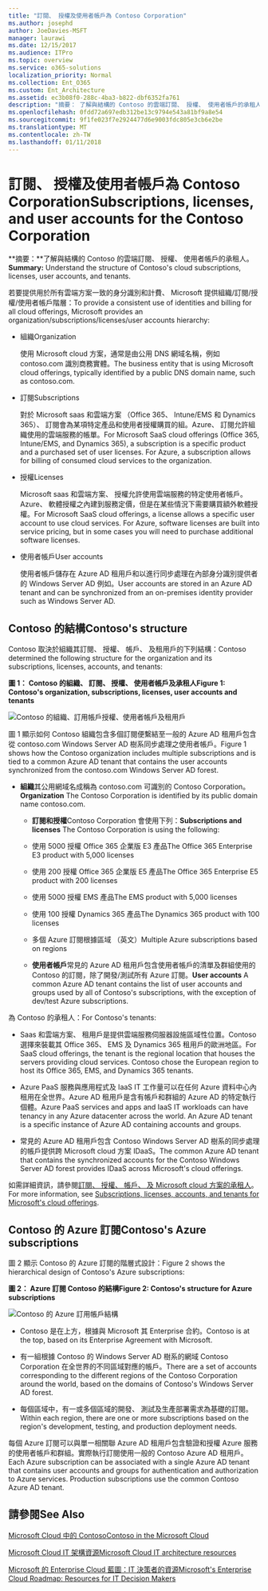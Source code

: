```yaml
---
title: "訂閱、 授權及使用者帳戶為 Contoso Corporation"
ms.author: josephd
author: JoeDavies-MSFT
manager: laurawi
ms.date: 12/15/2017
ms.audience: ITPro
ms.topic: overview
ms.service: o365-solutions
localization_priority: Normal
ms.collection: Ent_O365
ms.custom: Ent_Architecture
ms.assetid: ec3b08f0-288c-4ba3-b822-dbf6352fa761
description: "摘要： 了解與結構的 Contoso 的雲端訂閱、 授權、 使用者帳戶的承租人。"
ms.openlocfilehash: 0fdd72a697edb312be13c9794e543a81bf9a8e54
ms.sourcegitcommit: 9f1fe023f7e2924477d6e9003fdc805e3cb6e2be
ms.translationtype: MT
ms.contentlocale: zh-TW
ms.lasthandoff: 01/11/2018
---
```

# <a name="subscriptions-licenses-and-user-accounts-for-the-contoso-corporation"></a><span data-ttu-id="5fc60-103">訂閱、 授權及使用者帳戶為 Contoso Corporation</span><span class="sxs-lookup"><span data-stu-id="5fc60-103">Subscriptions, licenses, and user accounts for the Contoso Corporation</span></span>

 <span data-ttu-id="5fc60-104">**摘要：**了解與結構的 Contoso 的雲端訂閱、 授權、 使用者帳戶的承租人。</span><span class="sxs-lookup"><span data-stu-id="5fc60-104">**Summary:** Understand the structure of Contoso's cloud subscriptions, licenses, user accounts, and tenants.</span></span>
  
<span data-ttu-id="5fc60-105">若要提供用於所有雲端方案一致的身分識別和計費、 Microsoft 提供組織/訂閱/授權/使用者帳戶階層：</span><span class="sxs-lookup"><span data-stu-id="5fc60-105">To provide a consistent use of identities and billing for all cloud offerings, Microsoft provides an organization/subscriptions/licenses/user accounts hierarchy:</span></span>
  
- <span data-ttu-id="5fc60-106">組織</span><span class="sxs-lookup"><span data-stu-id="5fc60-106">Organization</span></span>
    
    <span data-ttu-id="5fc60-107">使用 Microsoft cloud 方案，通常是由公用 DNS 網域名稱，例如 contoso.com 識別商務實體。</span><span class="sxs-lookup"><span data-stu-id="5fc60-107">The business entity that is using Microsoft cloud offerings, typically identified by a public DNS domain name, such as contoso.com.</span></span>
    
- <span data-ttu-id="5fc60-108">訂閱</span><span class="sxs-lookup"><span data-stu-id="5fc60-108">Subscriptions</span></span>
    
    <span data-ttu-id="5fc60-p101">對於 Microsoft saas 和雲端方案 （Office 365、 Intune/EMS 和 Dynamics 365）、 訂閱會為某項特定產品和使用者授權購買的組。Azure、 訂閱允許組織使用的雲端服務的帳單。</span><span class="sxs-lookup"><span data-stu-id="5fc60-p101">For Microsoft SaaS cloud offerings (Office 365, Intune/EMS, and Dynamics 365), a subscription is a specific product and a purchased set of user licenses. For Azure, a subscription allows for billing of consumed cloud services to the organization.</span></span>
    
- <span data-ttu-id="5fc60-111">授權</span><span class="sxs-lookup"><span data-stu-id="5fc60-111">Licenses</span></span>
    
    <span data-ttu-id="5fc60-p102">Microsoft saas 和雲端方案、 授權允許使用雲端服務的特定使用者帳戶。Azure、 軟體授權之內建到服務定價，但是在某些情況下需要購買額外軟體授權。</span><span class="sxs-lookup"><span data-stu-id="5fc60-p102">For Microsoft SaaS cloud offerings, a license allows a specific user account to use cloud services. For Azure, software licenses are built into service pricing, but in some cases you will need to purchase additional software licenses.</span></span>
    
- <span data-ttu-id="5fc60-114">使用者帳戶</span><span class="sxs-lookup"><span data-stu-id="5fc60-114">User accounts</span></span>
    
    <span data-ttu-id="5fc60-115">使用者帳戶儲存在 Azure AD 租用戶和以進行同步處理在內部身分識別提供者的 Windows Server AD 例如。</span><span class="sxs-lookup"><span data-stu-id="5fc60-115">User accounts are stored in an Azure AD tenant and can be synchronized from an on-premises identity provider such as Windows Server AD.</span></span>
    
## <a name="contosos-structure"></a><span data-ttu-id="5fc60-116">Contoso 的結構</span><span class="sxs-lookup"><span data-stu-id="5fc60-116">Contoso's structure</span></span>

<span data-ttu-id="5fc60-117">Contoso 取決於組織其訂閱、 授權、 帳戶、 及租用戶的下列結構：</span><span class="sxs-lookup"><span data-stu-id="5fc60-117">Contoso determined the following structure for the organization and its subscriptions, licenses, accounts, and tenants:</span></span>
  
<span data-ttu-id="5fc60-118">**圖 1： Contoso 的組織、 訂閱、 授權、 使用者帳戶及承租人**</span><span class="sxs-lookup"><span data-stu-id="5fc60-118">**Figure 1: Contoso's organization, subscriptions, licenses, user accounts and tenants**</span></span>

![Contoso 的組織、訂用帳戶授權、使用者帳戶及租用戶](images/Contoso_Poster/Subscriptions.png)
  
<span data-ttu-id="5fc60-120">圖 1 顯示如何 Contoso 組織包含多個訂閱便繫結至一般的 Azure AD 租用戶包含從 contoso.com Windows Server AD 樹系同步處理之使用者帳戶。</span><span class="sxs-lookup"><span data-stu-id="5fc60-120">Figure 1 shows how the Contoso organization includes multiple subscriptions and is tied to a common Azure AD tenant that contains the user accounts synchronized from the contoso.com Windows Server AD forest.</span></span>
  
- <span data-ttu-id="5fc60-121">**組織**其公用網域名成稱為 contoso.com 可識別的 Contoso Corporation。</span><span class="sxs-lookup"><span data-stu-id="5fc60-121">**Organization** The Contoso Corporation is identified by its public domain name contoso.com.</span></span>
    
  - <span data-ttu-id="5fc60-122">**訂閱和授權**Contoso Corporation 會使用下列：</span><span class="sxs-lookup"><span data-stu-id="5fc60-122">**Subscriptions and licenses** The Contoso Corporation is using the following:</span></span>
    
  - <span data-ttu-id="5fc60-123">使用 5000 授權 Office 365 企業版 E3 產品</span><span class="sxs-lookup"><span data-stu-id="5fc60-123">The Office 365 Enterprise E3 product with 5,000 licenses</span></span>
    
  - <span data-ttu-id="5fc60-124">使用 200 授權 Office 365 企業版 E5 產品</span><span class="sxs-lookup"><span data-stu-id="5fc60-124">The Office 365 Enterprise E5 product with 200 licenses</span></span>
    
  - <span data-ttu-id="5fc60-125">使用 5000 授權 EMS 產品</span><span class="sxs-lookup"><span data-stu-id="5fc60-125">The EMS product with 5,000 licenses</span></span>
    
  - <span data-ttu-id="5fc60-126">使用 100 授權 Dynamics 365 產品</span><span class="sxs-lookup"><span data-stu-id="5fc60-126">The Dynamics 365 product with 100 licenses</span></span>
    
  - <span data-ttu-id="5fc60-127">多個 Azure 訂閱根據區域 （英文）</span><span class="sxs-lookup"><span data-stu-id="5fc60-127">Multiple Azure subscriptions based on regions</span></span>
    
  - <span data-ttu-id="5fc60-128">**使用者帳戶**常見的 Azure AD 租用戶包含使用者帳戶的清單及群組使用的 Contoso 的訂閱，除了開發/測試所有 Azure 訂閱。</span><span class="sxs-lookup"><span data-stu-id="5fc60-128">**User accounts** A common Azure AD tenant contains the list of user accounts and groups used by all of Contoso's subscriptions, with the exception of dev/test Azure subscriptions.</span></span>
    
<span data-ttu-id="5fc60-129">為 Contoso 的承租人：</span><span class="sxs-lookup"><span data-stu-id="5fc60-129">For Contoso's tenants:</span></span>
  
- <span data-ttu-id="5fc60-p103">Saas 和雲端方案、 租用戶是提供雲端服務伺服器設施區域性位置。Contoso 選擇來裝載其 Office 365、 EMS 及 Dynamics 365 租用戶的歐洲地區。</span><span class="sxs-lookup"><span data-stu-id="5fc60-p103">For SaaS cloud offerings, the tenant is the regional location that houses the servers providing cloud services. Contoso chose the European region to host its Office 365, EMS, and Dynamics 365 tenants.</span></span> 
    
- <span data-ttu-id="5fc60-p104">Azure PaaS 服務與應用程式及 IaaS IT 工作量可以在任何 Azure 資料中心內租用在全世界。Azure AD 租用戶是含有帳戶和群組的 Azure AD 的特定執行個體。</span><span class="sxs-lookup"><span data-stu-id="5fc60-p104">Azure PaaS services and apps and IaaS IT workloads can have tenancy in any Azure datacenter across the world. An Azure AD tenant is a specific instance of Azure AD containing accounts and groups.</span></span>
    
- <span data-ttu-id="5fc60-134">常見的 Azure AD 租用戶包含 Contoso Windows Server AD 樹系的同步處理的帳戶提供跨 Microsoft cloud 方案 IDaaS。</span><span class="sxs-lookup"><span data-stu-id="5fc60-134">The common Azure AD tenant that contains the synchronized accounts for the Contoso Windows Server AD forest provides IDaaS across Microsoft's cloud offerings.</span></span>
    
<span data-ttu-id="5fc60-135">如需詳細資訊，請參閱[訂閱、 授權、 帳戶、 及 Microsoft cloud 方案的承租人](subscriptions-licenses-accounts-and-tenants-for-microsoft-cloud-offerings.md)。</span><span class="sxs-lookup"><span data-stu-id="5fc60-135">For more information, see [Subscriptions, licenses, accounts, and tenants for Microsoft's cloud offerings](subscriptions-licenses-accounts-and-tenants-for-microsoft-cloud-offerings.md).</span></span>
  
## <a name="contosos-azure-subscriptions"></a><span data-ttu-id="5fc60-136">Contoso 的 Azure 訂閱</span><span class="sxs-lookup"><span data-stu-id="5fc60-136">Contoso's Azure subscriptions</span></span>

<span data-ttu-id="5fc60-137">圖 2 顯示 Contoso 的 Azure 訂閱的階層式設計：</span><span class="sxs-lookup"><span data-stu-id="5fc60-137">Figure 2 shows the hierarchical design of Contoso's Azure subscriptions:</span></span>
  
<span data-ttu-id="5fc60-138">**圖 2： Azure 訂閱 Contoso 的結構**</span><span class="sxs-lookup"><span data-stu-id="5fc60-138">**Figure 2: Contoso's structure for Azure subscriptions**</span></span>

![Contoso 的 Azure 訂用帳戶結構](images/Contoso_Poster/Subscriptions_Nested.png)
  
- <span data-ttu-id="5fc60-140">Contoso 是在上方，根據與 Microsoft 其 Enterprise 合約。</span><span class="sxs-lookup"><span data-stu-id="5fc60-140">Contoso is at the top, based on its Enterprise Agreement with Microsoft.</span></span>
    
- <span data-ttu-id="5fc60-141">有一組根據 Contoso 的 Windows Server AD 樹系的網域 Contoso Corporation 在全世界的不同區域對應的帳戶。</span><span class="sxs-lookup"><span data-stu-id="5fc60-141">There are a set of accounts corresponding to the different regions of the Contoso Corporation around the world, based on the domains of Contoso's Windows Server AD forest.</span></span>
    
- <span data-ttu-id="5fc60-142">每個區域中，有一或多個區域的開發、 測試及生產部署需求為基礎的訂閱。</span><span class="sxs-lookup"><span data-stu-id="5fc60-142">Within each region, there are one or more subscriptions based on the region's development, testing, and production deployment needs.</span></span>
    
<span data-ttu-id="5fc60-p105">每個 Azure 訂閱可以與單一相關聯 Azure AD 租用戶包含驗證和授權 Azure 服務的使用者帳戶和群組。實際執行訂閱使用一般的 Contoso Azure AD 租用戶。</span><span class="sxs-lookup"><span data-stu-id="5fc60-p105">Each Azure subscription can be associated with a single Azure AD tenant that contains user accounts and groups for authentication and authorization to Azure services. Production subscriptions use the common Contoso Azure AD tenant.</span></span>
  
## <a name="see-also"></a><span data-ttu-id="5fc60-145">請參閱</span><span class="sxs-lookup"><span data-stu-id="5fc60-145">See Also</span></span>

[<span data-ttu-id="5fc60-146">Microsoft Cloud 中的 Contoso</span><span class="sxs-lookup"><span data-stu-id="5fc60-146">Contoso in the Microsoft Cloud</span></span>](contoso-in-the-microsoft-cloud.md)
  
[<span data-ttu-id="5fc60-147">Microsoft Cloud IT 架構資源</span><span class="sxs-lookup"><span data-stu-id="5fc60-147">Microsoft Cloud IT architecture resources</span></span>](microsoft-cloud-it-architecture-resources.md)

[<span data-ttu-id="5fc60-148">Microsoft 的 Enterprise Cloud 藍圖：IT 決策者的資源</span><span class="sxs-lookup"><span data-stu-id="5fc60-148">Microsoft's Enterprise Cloud Roadmap: Resources for IT Decision Makers</span></span>](https://sway.com/FJ2xsyWtkJc2taRD)





